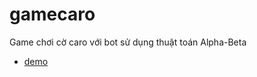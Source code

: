 
# gamecaro 
Game chơi cờ caro với bot sử dụng thuật toán Alpha-Beta 
- <a href='https://dttr278.github.io/caro/index.html'>demo</a>

